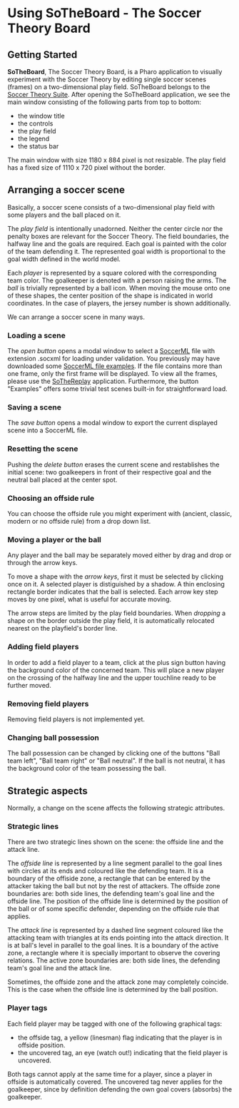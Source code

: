# Using SoTheBoard - The Soccer Theory Board
## Getting Started
**SoTheBoard**, The Soccer Theory Board, is a Pharo application to visually experiment with the Soccer Theory by editing single soccer scenes (frames) on a two-dimensional play field.
SoTheBoard belongs to the [Soccer Theory Suite](https://github.com/Driolar/SoccerTheory-Pharo?tab=readme-ov-file#readme).
After opening the SoTheBoard application, we see the main window consisting of the following parts from top to bottom:
* the window title
* the controls
* the play field
* the legend
* the status bar

The main window with size 1180 x 884 pixel is not resizable.
The play field has a fixed size of 1110 x 720 pixel without the border.
## Arranging a soccer scene
Basically, a soccer scene consists of a two-dimensional play field with some players and the ball placed on it.

The *play field* is intentionally unadorned.
Neither the center circle nor the penalty boxes are relevant for the Soccer Theory.
The field boundaries, the halfway line and the goals are required.
Each goal is painted with the color of the team defending it.
The represented goal width is proportional to the goal width defined in the world model.

Each *player* is represented by a square colored with the corresponding team color.
The goalkeeper is denoted with a person raising the arms.
The *ball* is trivially represented by a ball icon.
When moving the mouse onto one of these shapes, the center position of the shape is indicated in world coordinates.
In the case of players, the jersey number is shown additionally.

We can arrange a soccer scene in many ways.
  ### Loading a scene
  The *open button* opens a modal window to select a [SoccerML](https://github.com/Driolar/SoccerTheory-Pharo/blob/master/doc/SoccerML%20-%20A%20XML%20Markup%20Language.md) file with extension .socxml for loading under validation.
  You previously may have downloaded some [SoccerML file examples](https://github.com/Driolar/SoccerTheory-Pharo/tree/master/socxml). 
  If the file contains more than one frame, only the first frame will be displayed.
  To view all the frames, please use the [SoTheReplay](https://github.com/Driolar/SoccerTheory-Pharo/blob/master/doc/Using%20SoTheReplay%20-%20The%20Soccer%20Theory%20Player.md) application.
  Furthermore, the button "Examples" offers some trivial test scenes built-in for straightforward load.
  ### Saving a scene
  The *save button* opens a modal window to export the current displayed scene into a SoccerML file.
  ### Resetting the scene
  Pushing the *delete button* erases the current scene and restablishes the initial scene: two goalkeepers in front of their respective goal and the neutral ball placed at the center spot.
  ### Choosing an offside rule
  You can choose the offside rule you might experiment with (ancient, classic, modern or no offside rule) from a drop down list.
  ### Moving a player or the ball
  Any player and the ball may be separately moved either by drag and drop or through the arrow keys.

  To move a shape with the *arrow keys*, first it must be selected by clicking once on it. 
  A selected player is distiguished by a shadow.
  A thin enclosing rectangle border indicates that the ball is selected.
  Each arrow key step moves by one pixel, what is useful for accurate moving. 

  The arrow steps are limited by the play field boundaries.
  When *dropping* a shape on the border outside the play field, it is automatically relocated nearest on the playfield's border line. 
  ### Adding field players
  In order to add a field player to a team, click at the plus sign button having the background color of the concerned team. 
  This will place a new player on the crossing of the halfway line and the upper touchline ready to be further moved.
  ### Removing field players
  Removing field players is not implemented yet.
  ### Changing ball possession
  The ball possession can be changed by clicking one of the buttons "Ball team left", "Ball team right" or "Ball neutral".
  If the ball is not neutral, it has the background color of the team possessing the ball.
## Strategic aspects
Normally, a change on the scene affects the following strategic attributes.
  ### Strategic lines
  There are two strategic lines shown on the scene: the offside line and the attack line.

  The *offside line* is represented by a line segment parallel to the goal lines with circles at its ends and coloured like the defending team. 
  It is a boundary of the offiside zone, a rectangle that can be entered by the attacker taking the ball but not by the rest of attackers. 
  The offside zone boundaries are: both side lines, the defending team's goal line and the offside line.
  The position of the offside line is determined by the position of the ball or of some specific defender, depending on the offside rule that applies.

  The *attack line* is represented by a dashed line segment coloured like the attacking team with triangles at its ends pointing into the attack direction. 
  It is at ball's level in parallel to the goal lines. 
  It is a boundary of the active zone, a rectangle where it is specially important to observe the covering relations.
  The active zone boundaries are: both side lines, the defending team's goal line and the attack line.

  Sometimes, the offside zone and the attack zone may completely coincide. 
  This is the case when the offside line is determined by the ball position.
  ### Player tags
  Each field player may be tagged with one of the following graphical tags:
  * the offside tag, a yellow (linesman) flag indicating that the player is in offside position.
  * the uncovered tag, an eye (watch out!) indicating that the field player is uncovered.

Both tags cannot apply at the same time for a player, since a player in offside is automatically covered. 
The uncovered tag never applies for the goalkeeper, since by definition defending the own goal covers (absorbs) the goalkeeper.
